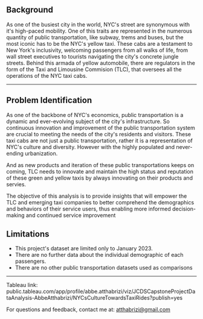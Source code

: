 Background
----

As one of the busiest city in the world, NYC's street are synonymous with it's high-paced mobility. One of this traits are represented in the numerous quantity of public transportation, like subway, trems and buses, but the most iconic has to be the NYC's yellow taxi. These cabs are a testament to New York's inclusivity, welcoming passengers from all walks of life, from wall street executives to tourists navigating the city's concrete jungle streets.  Behind this armada of yellow automobile, there are regulators in the form of the Taxi and Limousine Commision (TLC), that oversees all the operations of the NYC taxi cabs.  
 
------------
Problem Identification
------

As one of the backbone of NYC's economics, public transportation is a dynamic and ever-evolving subject of the city's infrastructure. So continuous innovation and improvement of the public transportation system are crucial to meeting the needs of the city's residents and visitors. These taxi cabs are not just a public transportation, rather it is a representation of NYC's culture and diversity. However with the highly populated and never-ending urbanization. 

And as new products and iteration of these public transportations keeps on coming, TLC needs to innovate and maintain the high status and reputation of these green and yellow taxis by always innovating on their products and servies. 

The objective of this analysis is to provide insights that will empower the TLC and emerging taxi companies to better comprehend the demographics and behaviors of their service users, thus enabling more informed decision-making and continued service improvement

Limitations
------
- This project's dataset are limited only to January 2023.
- There are no further data about the individual demographic of each passengers.
- There are no other public transportation datasets used as comparisons

--------

Tableau link: public.tableau.com/app/profile/abbe.atthabrizi/viz/JCDSCapstoneProjectDataAnalysis-AbbeAtthabrizi/NYCsCultureTowardsTaxiRides?publish=yes

For questions and feedback, contact me at: atthabrizi@gmail.com